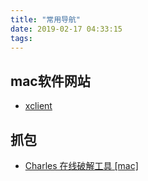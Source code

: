 ```yaml
---
title: "常用导航"
date: 2019-02-17 04:33:15
tags:
---
```


## mac软件网站

- [xclient](https://xclient.info/)

## 抓包

- [Charles 在线破解工具 [mac]](https://www.zzzmode.com/mytools/charles/)




